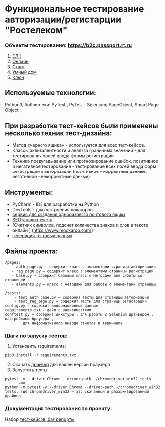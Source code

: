 # Функциональное тестирование авторизации/регистарции "Ростелеком"

### Объекты тестирования: https://b2c.passport.rt.ru

1. [ЕЛК](https://lk.rt.ru/)
1. [Онлайн](https://my.rt.ru/)
1. [Старт](https://start.rt.ru/)
1. [Умный дом](https://lk.smarthome.rt.ru/)
1. [Ключ](https://key.rt.ru/)

## Используемые технологии: 
Python3, библиотеки: PyTest , PyTest - Selenium; PageObject, Smart Page Object

## При разработке тест-кейсов были применены несколько техник тест-дизайна:
- Метод «черного ящика» - используется для всех тест-кейсов.
- Классы эквивалентности и анализа граничных значений - для тестирования полей ввода формы регистрации
- Техника предугадывание или прогнозирование ошибок, позитивное и негативное тестирование  - тестирование всех полей ввода форм регистрации и авторизации (позитивное - корректные данные, негативное - некорректные данные)

## Инструменты:
- PyCharm - IDE для разработки на Python
- DevTools - для построения локаторов
- [сервис для создания одноразового почтового ящика](https://temp-mail.org/ru/ )
- [SEO-анализ текста](https://text.ru/seo)
- [Счетчик символов, подсчет количества знаков и слов в тексте онлайн
] (https://www.mockaroo.com/)
- [генерация тестовых данных](https://www.blindtextgenerator.com/ru)


## Файлы проекта:
```
/pages:
   - auth_page.py – содержит класс с элементами страницы авторизации 
   - reg_page.py – содержит класс с элементами страницы регистрации
   - base.py – содержит базовый класс с методами для работы со страницей
   - elements.py – класс с методами для работы с элементами страницы

/tests:
    - test_auth_page.py – содержит тесты для страницы авторизации 
    - test_reg_page.py – содержит тесты для страницы регистрации 
config.py – содержит информационные данные
requirements.txt - файл с зависимостями
conftest.py – содержит фикстуры , для работы с Selenium драйвером , настройками браузера , 
        для информативного вывода отчетов в терминале
```
### Шаги по запуску тестов:
1. Установить requirements:
```
pip3 install -r requirements.txt
```
2. Скачать [драйвер](https://chromedriver.chromium.org/downloads) для вашей версии браузера 
3. Запустить тесты:
````
pytest -v --driver Chrome --driver-path ~/chromedriver_win32 tests
      или
python -m pytest -v --driver Chrome --driver-path ~/chromedriver_win32 tests, где chromedriver_win32 – это скачанный и разархивированный драйвер
````

### Документация тестирования по проекту:
Набор [тест-кейсов, баг репорты]()